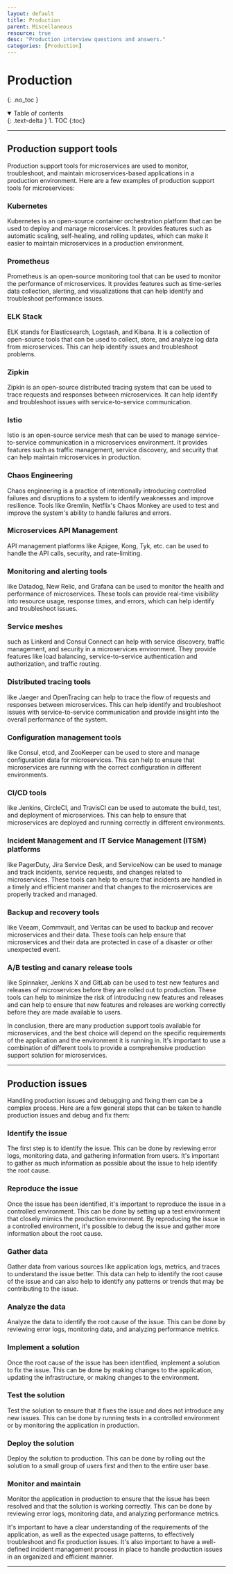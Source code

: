 ```yaml
---
layout: default
title: Production
parent: Miscellaneous
resource: true
desc: "Production interview questions and answers."
categories: [Production]
---
```


# Production
{: .no_toc }

<details open markdown="block">
  <summary>
    Table of contents
  </summary>
  {: .text-delta }
1. TOC
{:toc}
</details>

---

## Production support tools


Production support tools for microservices are used to monitor, troubleshoot, and maintain microservices-based applications in a production environment. Here are a few examples of production support tools for microservices:

### Kubernetes

Kubernetes is an open-source container orchestration platform that can be used to deploy and manage microservices. It provides features such as automatic scaling, self-healing, and rolling updates, which can make it easier to maintain microservices in a production environment.

### Prometheus

Prometheus is an open-source monitoring tool that can be used to monitor the performance of microservices. It provides features such as time-series data collection, alerting, and visualizations that can help identify and troubleshoot performance issues.

### ELK Stack

ELK stands for Elasticsearch, Logstash, and Kibana. It is a collection of open-source tools that can be used to collect, store, and analyze log data from microservices. This can help identify issues and troubleshoot problems.

### Zipkin

Zipkin is an open-source distributed tracing system that can be used to trace requests and responses between microservices. It can help identify and troubleshoot issues with service-to-service communication.

### Istio

Istio is an open-source service mesh that can be used to manage service-to-service communication in a microservices environment. It provides features such as traffic management, service discovery, and security that can help maintain microservices in production.

### Chaos Engineering

Chaos engineering is a practice of intentionally introducing controlled failures and disruptions to a system to identify weaknesses and improve resilience. Tools like Gremlin, Netflix's Chaos Monkey are used to test and improve the system's ability to handle failures and errors.

### Microservices API Management

API management platforms like Apigee, Kong, Tyk, etc. can be used to handle the API calls, security, and rate-limiting.

### Monitoring and alerting tools

like Datadog, New Relic, and Grafana can be used to monitor the health and performance of microservices. These tools can provide real-time visibility into resource usage, response times, and errors, which can help identify and troubleshoot issues.

### Service meshes

such as Linkerd and Consul Connect can help with service discovery, traffic management, and security in a microservices environment. They provide features like load balancing, service-to-service authentication and authorization, and traffic routing.

### Distributed tracing tools

like Jaeger and OpenTracing can help to trace the flow of requests and responses between microservices. This can help identify and troubleshoot issues with service-to-service communication and provide insight into the overall performance of the system.

### Configuration management tools

like Consul, etcd, and ZooKeeper can be used to store and manage configuration data for microservices. This can help to ensure that microservices are running with the correct configuration in different environments.

### CI/CD tools

like Jenkins, CircleCI, and TravisCI can be used to automate the build, test, and deployment of microservices. This can help to ensure that microservices are deployed and running correctly in different environments.

### Incident Management and IT Service Management (ITSM) platforms

like PagerDuty, Jira Service Desk, and ServiceNow can be used to manage and track incidents, service requests, and changes related to microservices. These tools can help to ensure that incidents are handled in a timely and efficient manner and that changes to the microservices are properly tracked and managed.

### Backup and recovery tools

like Veeam, Commvault, and Veritas can be used to backup and recover microservices and their data. These tools can help ensure that microservices and their data are protected in case of a disaster or other unexpected event.

### A/B testing and canary release tools

like Spinnaker, Jenkins X and GitLab can be used to test new features and releases of microservices before they are rolled out to production. These tools can help to minimize the risk of introducing new features and releases and can help to ensure that new features and releases are working correctly before they are made available to users.


In conclusion, there are many production support tools available for microservices, and the best choice will depend on the specific requirements of the application and the environment it is running in. It's important to use a combination of different tools to provide a comprehensive production support solution for microservices.


---

## Production issues

Handling production issues and debugging and fixing them can be a complex process. Here are a few general steps that can be taken to handle production issues and debug and fix them:

### Identify the issue

The first step is to identify the issue. This can be done by reviewing error logs, monitoring data, and gathering information from users. It's important to gather as much information as possible about the issue to help identify the root cause.

### Reproduce the issue

Once the issue has been identified, it's important to reproduce the issue in a controlled environment. This can be done by setting up a test environment that closely mimics the production environment. By reproducing the issue in a controlled environment, it's possible to debug the issue and gather more information about the root cause.

### Gather data

Gather data from various sources like application logs, metrics, and traces to understand the issue better. This data can help to identify the root cause of the issue and can also help to identify any patterns or trends that may be contributing to the issue.

### Analyze the data

Analyze the data to identify the root cause of the issue. This can be done by reviewing error logs, monitoring data, and analyzing performance metrics.

### Implement a solution

Once the root cause of the issue has been identified, implement a solution to fix the issue. This can be done by making changes to the application, updating the infrastructure, or making changes to the environment.

### Test the solution

Test the solution to ensure that it fixes the issue and does not introduce any new issues. This can be done by running tests in a controlled environment or by monitoring the application in production.

### Deploy the solution

Deploy the solution to production. This can be done by rolling out the solution to a small group of users first and then to the entire user base.

### Monitor and maintain

Monitor the application in production to ensure that the issue has been resolved and that the solution is working correctly. This can be done by reviewing error logs, monitoring data, and analyzing performance metrics.

It's important to have a clear understanding of the requirements of the application, as well as the expected usage patterns, to effectively troubleshoot and fix production issues. It's also important to have a well-defined incident management process in place to handle production issues in an organized and efficient manner.




---











